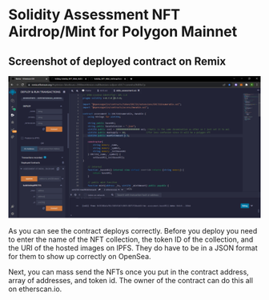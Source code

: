 # Solidity Assessment NFT Airdrop/Mint for Polygon Mainnet

## Screenshot of deployed contract on Remix

![alt=""](Images/Remix.png)

As you can see the contract deploys correctly. Before you deploy you need to enter the name of the NFT collection, the token ID of the collection, and the URI of the hosted images on IPFS. They do have to be in a JSON format for them to show up correctly on OpenSea. 

Next, you can mass send the NFTs once you put in the contract address, array of addresses, and token id. The owner of the contract can do this all on etherscan.io.
